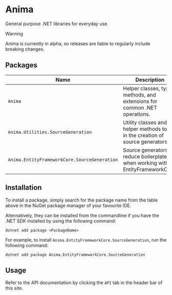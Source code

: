 ﻿---
_layout: landing
---

# Anima

General purpose .NET libraries for everyday use.

> [!WARNING]  
> Anima is currently in alpha, so releases are liable to regularly include breaking changes.

## Packages

| Name                                         | Description                                                                     |
|----------------------------------------------|---------------------------------------------------------------------------------|
| `Anima`                                      | Helper classes, types, methods, and extensions for common .NET operations.      |
| `Anima.Utilities.SourceGeneration`           | Utility classes and helper methods to aid in the creation of source generators. |
| `Anima.EntityFrameworkCore.SourceGeneration` | Source generators to reduce boilerplate when working with EntityFrameworkCore.  |

## Installation

To install a package, simply search for the package name from the table above in the NuGet package manager of your
favourite IDE.

Alternatively, they can be installed from the commandline if you have the .NET SDK installed by using the following
command:
```
dotnet add package <PackageName>
```

For example, to install `Anima.EntityFrameworkCore.SourceGeneration`, run the following command:

```
dotnet add package Anima.EntityFrameworkCore.SourceGeneration
```

## Usage

Refer to the API documentation by clicking the `API` tab in the header bar of this site.